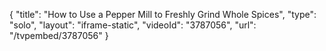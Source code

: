 {
    "title": "How to Use a Pepper Mill to Freshly Grind Whole Spices",
    "type": "solo",
    "layout": "iframe-static",
    "videoId": "3787056",
    "url": "\/tvpembed\/3787056"
}